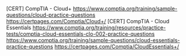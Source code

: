 [CERT] CompTIA - Cloud+
  https://www.comptia.org/training/sample-questions/cloud-practice-questions
  https://certpages.com/Comptia/Cloud+/
[CERT] CompTIA - Cloud Essentials
  https://www.comptia.org/training/resources/practice-tests/comptia-cloud-essentials-clo-002-practice-questions
  https://www.comptia.org/training/sample-questions/cloud-essentials-practice-questions
  https://certpages.com/Comptia/CloudEssentials+/
